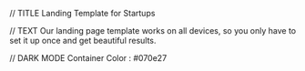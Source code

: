// TITLE
Landing Template for Startups

// TEXT
Our landing page template works on all devices, so you only have to set it up once and get beautiful results.

// DARK MODE
Container Color : #070e27
